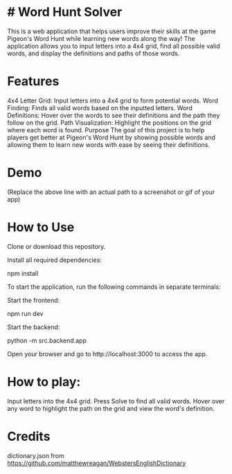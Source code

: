 # # Word Hunt Solver
This is a web application that helps users improve their skills at the game Pigeon's Word Hunt while learning new words along the way! The application allows you to input letters into a 4x4 grid, find all possible valid words, and display the definitions and paths of those words.

# Features
4x4 Letter Grid: Input letters into a 4x4 grid to form potential words.
Word Finding: Finds all valid words based on the inputted letters.
Word Definitions: Hover over the words to see their definitions and the path they follow on the grid.
Path Visualization: Highlight the positions on the grid where each word is found.
Purpose
The goal of this project is to help players get better at Pigeon's Word Hunt by showing possible words and allowing them to learn new words with ease by seeing their definitions.

# Demo

(Replace the above line with an actual path to a screenshot or gif of your app)

# How to Use
Clone or download this repository.

Install all required dependencies:

npm install

To start the application, run the following commands in separate terminals:

Start the frontend:

npm run dev

Start the backend:


python -m src.backend.app

Open your browser and go to http://localhost:3000 to access the app.

# How to play:

Input letters into the 4x4 grid.
Press Solve to find all valid words.
Hover over any word to highlight the path on the grid and view the word's definition.

# Credits 
dictionary.json from https://github.com/matthewreagan/WebstersEnglishDictionary
